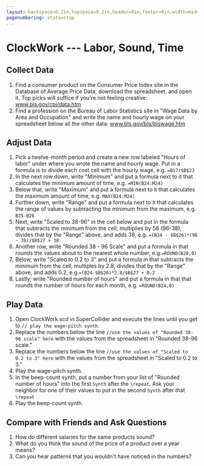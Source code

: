 ```yaml
---
layout: backspace=0.2in,topspace=0.2in,header=0in,footer=0in,width=middle,height=middle
pagenumbering: state=stop
...
```


# ClockWork --- Labor, Sound, Time

## Collect Data

1. Find a consumer product on the Consumer Price Index site in the
   Database of Average Price Data, download the spreadsheet, and open
   it. Top picks will suffice if you're not feeling creative:
   www.bls.gov/cpi/data.htm
2. Find a profession on the Bureau of Labor Statistics site in "Wage
   Data by Area and Occupation" and write the name and hourly wage on
   your spreadsheet below all the other data:
   www.bls.gov/bls/blswage.htm

## Adjust Data

1. Pick a twelve-month period and create a new row labeled "Hours of
   labor" under where you wrote the name and hourly wage. Put in a
   formula is to divide each cost cell with the hourly wage,
   e.g. `=B17/$B$23`
2. In the next row down, write "Minimum" and put a formula next to it
   that calculates the minimum amount of time, e.g. `=MIN(B24:M24)`
3. Below that, write "Maximum" and put a formula next to it that
   calculates the maximum amount of time, e.g. `MAX(B24:M24)`
4. Further down, write "Range" and put a formula next to it that
   calculates the range of values by subtracting the minimum from the
   maximum, e.g. `B25-B26`
5. Next, write "Scaled to 38-96" in the cell below and put in the
   formula that subtracts the minimum from the cell, multiplies by 58
   (96-38), divides that by the "Range" above, and adds 38,
   e.g. `=(B24 - $B$26)*(96 - 38)/$B$27 + 38`
6. Another row, write "Rounded 38 - 96 Scale" and put a formula in
   that rounds the values about to the nearest whole number,
   e.g.`=ROUND(B28,0)`
7. Below, write "Scaled to 0.2 to 3" and put a formula in that
   subtracts the minimum from the cell, multiples by 2.8, divides that
   by the "Range" above, and adds 0.2, e.g.`=(B24-$B$26)*2.8/$B$27 + 0.2`
8. Lastly, write "Rounded number of hours" and put a formula in that
   that rounds the number of hours for each month, e.g. `=ROUND(B24,0)`

## Play Data

1. Open ClockWork.scd in SuperCollider and execute the lines until you
   get to `// play the wage-pitch synth`.
2. Replace the numbers below the line `//use the values of "Rounded 38-96 scale" here` with the values from the spreadsheet in "Rounded
   38-96 scale."
3. Replace the numbers below the line `//use the values of "Scaled to 0.2 to 3" here` with the values from the spreadsheet in "Scaled to
   0.2 to 3."
4. Play the wage-pitch synth.
5. In the beep-count synth, put a number from your list of "Rounded
   number of hours" into the first `Synth` after the `\repeat`. Ask
   your neighbor for one of their values to put in the second `Synth`
   after that `\repeat`
6. Play the beep-count synth.

## Compare with Friends and Ask Questions

1. How do different salaries for the same products sound?
2. What do you think the sound of the price of a product over a year means?
3. Can you hear patterns that you wouldn't have noticed in the numbers?
